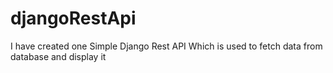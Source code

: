 # djangoRestApi
I have created one Simple Django Rest API Which is used to fetch data from database and display it
